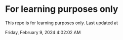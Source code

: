 # For learning purposes only
This repo is for learning purposes only.
Last updated at

Friday, February 9, 2024 4:02:02 AM

